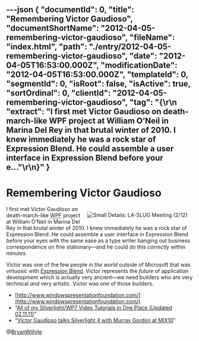 ---json
{
  "documentId": 0,
  "title": "Remembering Victor Gaudioso",
  "documentShortName": "2012-04-05-remembering-victor-gaudioso",
  "fileName": "index.html",
  "path": "./entry/2012-04-05-remembering-victor-gaudioso",
  "date": "2012-04-05T16:53:00.000Z",
  "modificationDate": "2012-04-05T16:53:00.000Z",
  "templateId": 0,
  "segmentId": 0,
  "isRoot": false,
  "isActive": true,
  "sortOrdinal": 0,
  "clientId": "2012-04-05-remembering-victor-gaudioso",
  "tag": "{\r\n  \"extract\": \"I first met Victor Gaudioso on death-march-like WPF project at William O’Neil in Marina Del Rey in that brutal winter of 2010. I knew immediately he was a rock star of Expression Blend. He could assemble a user interface in Expression Blend before your e...\"\r\n}"
}
---

# Remembering Victor Gaudioso

[<img alt="Small Details: LA-SLUG Meeting (2/12)" src="http://farm8.staticflickr.com/7057/6888546495_e6acc6fabe_n.jpg" style="float:right;margin:16px;">](http://wordwalkingstick.com/DayPath/post/2012/02/16/My-first-presentation-on-Silverlight!.rasx "Small Details: LA-SLUG Meeting (2/12)")

I first met Victor Gaudioso on death-march-like <acronym title="Windows Presentation Foundation">WPF</acronym> project at William O’Neil in Marina Del Rey in that brutal winter of 2010. I knew immediately he was a rock star of Expression Blend. He could assemble a user interface in Expression Blend before your eyes with the same ease as a type writer banging out business correspondence on fine stationary—and he could do this *correctly* within *minutes*.

Victor was one of the few people *in the world* outside of Microsoft that was *virtuosic* with [Expression Blend](http://blogs.msdn.com/b/expression/). Victor represents the *future* of application development which is actually very ancient—we need builders who are very technical *and* very artistic. Victor was one of those builders.

* [http://www.windowspresentationfoundation.com/](http://www.windowspresentationfoundation.com/)
* “[All of my Silverlight/WP7 Video Tutorials in One Place (Updated 02.11.11)](http://www.windowspresentationfoundation.com/?p=712)”
* “[Victor Gaudioso talks Silverlight 4 with Murray Gordon at MIX10](http://channel9.msdn.com/Blogs/jodonnell/Victor-Gaudioso-talks-Silverlight-4-with-Murray-Gordon-at-MIX10)”

@[BryanWilhite](https://twitter.com/BryanWilhite)
